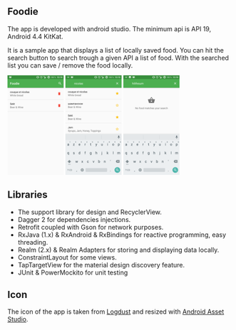 ## Foodie ##

The app is developed with android studio. The minimum api is API 19, Android 4.4 KitKat.

It is a sample app that displays a list of locally saved food. You can hit the search button to search trough a given API a list of food. With the searched list you can save / remove the food locally.

<img src="screenshots/landing.png" width="25%" />
<img src="screenshots/search.png" width="25%" />
<img src="screenshots/no_result.png" width="25%" />

## Libraries ##

 - The support library for design and RecyclerView.
 - Dagger 2 for dependencies injections.
 - Retrofit coupled with Gson for network purposes.
 - RxJava (1.x) & RxAndroid & RxBindings for reactive programming, easy threading.
 - Realm (2.x) & Realm Adapters for storing and displaying data locally.
 - ConstraintLayout for some views.
 - TapTargetView for the material design discovery feature.
 - JUnit & PowerMockito for unit testing

## Icon ##

The icon of the app is taken from [Logdust](http://logodust.com/?giveaway) and resized with [Android Asset Studio](https://romannurik.github.io/AndroidAssetStudio/icons-launcher.html).